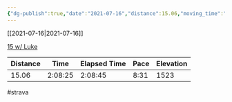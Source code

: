 ```yaml
---
{"dg-publish":true,"date":"2021-07-16","distance":15.06,"moving_time":"2:08:25","elapsed_time":"2:08:45","pace":"8:31","total_elevation_gain":1523,"url":"https://www.strava.com/activities/5639077872","permalink":"/01-personal/strava/2021-07-16-15-w-luke/","dgPassFrontmatter":true}
---
```



[[2021-07-16\|2021-07-16]]

[15 w/ Luke](https://www.strava.com/activities/5639077872)

| Distance | Time    | Elapsed Time | Pace | Elevation |
| -------- | ------- | ------------ | ---- | --------- |
| 15.06    | 2:08:25 | 2:08:45      | 8:31 | 1523      |




#strava

